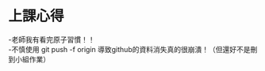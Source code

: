 <h1>上課心得</h1> 
-老師我有看完原子習慣！！<br>
-不慎使用 git push -f origin <branch> 導致github的資料消失真的很崩潰！（但還好不是刪到小組作業）
